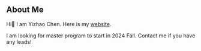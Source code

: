 ## About Me

Hi👋 I am Yizhao Chen. Here is my [website](https://yizhao111.github.io/).

I am looking for master program to start in 2024 Fall. Contact me if you have any leads!
<!--
![Dusai's GitHub stats](https://github-readme-stats.vercel.app/api?username=Yizhao111)
-->
<!--
**Yizhao111/Yizhao111** is a ✨ _special_ ✨ repository because its `README.md` (this file) appears on your GitHub profile.

Here are some ideas to get you started:

- 🔭 I’m currently working on ...
- 🌱 I’m currently learning ...
- 👯 I’m looking to collaborate on ...
- 🤔 I’m looking for help with ...
- 💬 Ask me about ...
- 📫 How to reach me: ...
- 😄 Pronouns: ...
- ⚡ Fun fact: ...
-->
<!--[![Top Langs](https://github-readme-stats.vercel.app/api/top-langs/?username=Yizhao111&layout=compact&bg_color=fafffa,fafffe,fbfaff)](https://github.com/anuraghazra/github-readme-stats)-->
